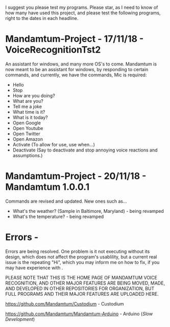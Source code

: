 I suggest you please test my programs. Please star, as I need to know of how many have used this project, and please test the following programs, right to the dates in each headline. 


# Mandamtum-Project - 17/11/18 - VoiceRecognitionTst2
An assistant for windows, and many more OS's to come. Mandamtum is now meant to be an assistant for windows, by responding to certain 
commands, and currently, we have the commands, Mic is required:
* Hello
* Stop
* How are you doing?
* What are you?
* Tell me a joke
* What time is it?
* What is it today?
* Open Google
* Open Youtube
* Open Twitter
* Open Amazon
* Activate (To allow for use, use when...)
* Deactivate (Say to deactivate and stop annoying voice reactions and assumptions.)


# Mandamtum-Project - 20/11/18 - Mandamtum 1.0.0.1
Commands are revised and updated. New ones such as...
* What's the weather? (Sample in Baltimore, Maryland)  - being revamped
* What's the temperature? - being revamped

# Errors -
Errors are being resolved. One problem is it not executing without its design, which does not affect the program's usablility, but a current 
real issue is the repeating "Hi", which you may inform me on how to fix, if you may have experience with . 

PLEASE NOTE THAT THIS IS THE HOME PAGE OF MANDAMTUM VOICE RECOGNITION, AND OTHER MAJOR FEATURES ARE BEING MOVED, MADE, AND DEVELOPED IN OTHER REPOSITORIES FOR ORGANIZATION, BUT FULL PROGRAMS AND THEIR MAJOR FEATURES ARE UPLOADED HERE. 

https://github.com/Mandamtum/Custodium - Custodium

https://github.com/Mandamtum/Mandamtum-Arduino - Arduino (*Slow Development*)
